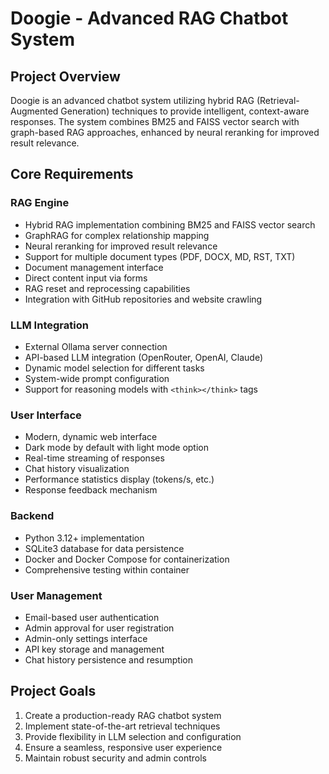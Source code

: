 # Doogie - Advanced RAG Chatbot System

## Project Overview
Doogie is an advanced chatbot system utilizing hybrid RAG (Retrieval-Augmented Generation) techniques to provide intelligent, context-aware responses. The system combines BM25 and FAISS vector search with graph-based RAG approaches, enhanced by neural reranking for improved result relevance.

## Core Requirements

### RAG Engine
- Hybrid RAG implementation combining BM25 and FAISS vector search
- GraphRAG for complex relationship mapping
- Neural reranking for improved result relevance
- Support for multiple document types (PDF, DOCX, MD, RST, TXT)
- Document management interface
- Direct content input via forms
- RAG reset and reprocessing capabilities
- Integration with GitHub repositories and website crawling

### LLM Integration
- External Ollama server connection
- API-based LLM integration (OpenRouter, OpenAI, Claude)
- Dynamic model selection for different tasks
- System-wide prompt configuration
- Support for reasoning models with `<think></think>` tags

### User Interface
- Modern, dynamic web interface
- Dark mode by default with light mode option
- Real-time streaming of responses
- Chat history visualization
- Performance statistics display (tokens/s, etc.)
- Response feedback mechanism

### Backend
- Python 3.12+ implementation
- SQLite3 database for data persistence
- Docker and Docker Compose for containerization
- Comprehensive testing within container

### User Management
- Email-based user authentication
- Admin approval for user registration
- Admin-only settings interface
- API key storage and management
- Chat history persistence and resumption

## Project Goals
1. Create a production-ready RAG chatbot system
2. Implement state-of-the-art retrieval techniques
3. Provide flexibility in LLM selection and configuration
4. Ensure a seamless, responsive user experience
5. Maintain robust security and admin controls